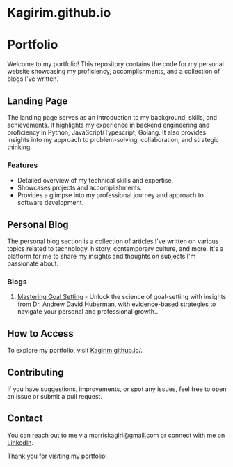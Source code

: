 # Kagirim.github.io
# Portfolio

Welcome to my portfolio! This repository contains the code for my personal website showcasing my proficiency, accomplishments, and a collection of blogs I've written.

## Landing Page

The landing page serves as an introduction to my background, skills, and achievements. It highlights my experience in backend engineering and proficiency in Python, JavaScript/Typescript, Golang. It also provides insights into my approach to problem-solving, collaboration, and strategic thinking.

### Features

- Detailed overview of my technical skills and expertise.
- Showcases projects and accomplishments.
- Provides a glimpse into my professional journey and approach to software development.

## Personal Blog

The personal blog section is a collection of articles I've written on various topics related to technology, history, contemporary culture, and more. It's a platform for me to share my insights and thoughts on subjects I'm passionate about.

### Blogs

1. [Mastering Goal Setting](kagirim.github.io/blog-single.html) - Unlock the science of goal-setting with insights from Dr. Andrew David Huberman, with evidence-based strategies to navigate your personal and professional growth..

## How to Access

To explore my portfolio, visit [Kagirim.github.io/](kagirim.github.io).

## Contributing

If you have suggestions, improvements, or spot any issues, feel free to open an issue or submit a pull request.

## Contact

You can reach out to me via [morriskagiri@gmail.com](morriskagiri@gmail.com) or connect with me on [LinkedIn](https://linkedin.com/in/morriskagiri).

Thank you for visiting my portfolio!
